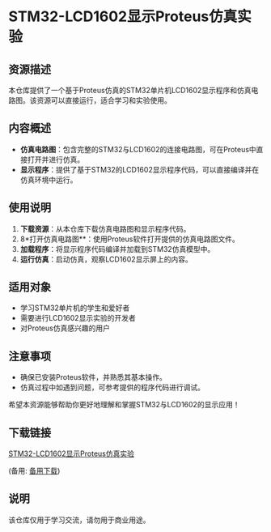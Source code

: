 # STM32-LCD1602显示Proteus仿真实验

## 资源描述

本仓库提供了一个基于Proteus仿真的STM32单片机LCD1602显示程序和仿真电路图。该资源可以直接运行，适合学习和实验使用。

## 内容概述

- **仿真电路图**：包含完整的STM32与LCD1602的连接电路图，可在Proteus中直接打开并进行仿真。
- **显示程序**：提供了基于STM32的LCD1602显示程序代码，可以直接编译并在仿真环境中运行。

## 使用说明

1. **下载资源**：从本仓库下载仿真电路图和显示程序代码。
2. 8*打开仿真电路图**：使用Proteus软件打开提供的仿真电路图文件。
3. **加载程序**：将显示程序代码编译并加载到STM32仿真模型中。
4. **运行仿真**：启动仿真，观察LCD1602显示屏上的内容。

## 适用对象

- 学习STM32单片机的学生和爱好者
- 需要进行LCD1602显示实验的开发者
- 对Proteus仿真感兴趣的用户

## 注意事项

- 确保已安装Proteus软件，并熟悉其基本操作。
- 仿真过程中如遇到问题，可参考提供的程序代码进行调试。

希望本资源能够帮助你更好地理解和掌握STM32与LCD1602的显示应用！

## 下载链接
[STM32-LCD1602显示Proteus仿真实验](https://pan.quark.cn/s/ed4e054282b8) 

(备用: [备用下载](https://pan.baidu.com/s/1tCcYJTObPbga7njKmQn_TA?pwd=1234))

## 说明

该仓库仅用于学习交流，请勿用于商业用途。

